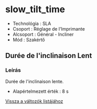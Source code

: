 # slow\_tilt\_time

* Technológia : SLA
* Csoport : Réglage de l'Imprimante
* Alcsoport : Général -  Incliner
* Mód :  Szakértő

## Durée de l'inclinaison Lent

### Leírás

Durée de l'inclinaison lente.

* Alapértelmezett érték : 8 s

[Vissza a változók listájához](../../variable_list)

